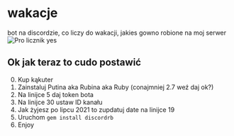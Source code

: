 # wakacje
bot na discordzie, co liczy do wakacji, jakies gowno robione na moj serwer
![Pro licznik yes](https://repository-images.githubusercontent.com/360915450/f1733700-a454-11eb-8a13-3f98f50f8040)

## Ok jak teraz to cudo postawić
0. Kup kąkuter
1. Zainstaluj Putina aka Rubina aka Ruby (conajmniej 2.7 weź daj ok?)
2. Na linijce 5 daj token bota
3. Na linijce 30 ustaw ID kanału
4. Jak żyjesz po lipcu 2021 to zupdatuj date na linijce 19
5. Uruchom `gem install discordrb`
6. Enjoy
